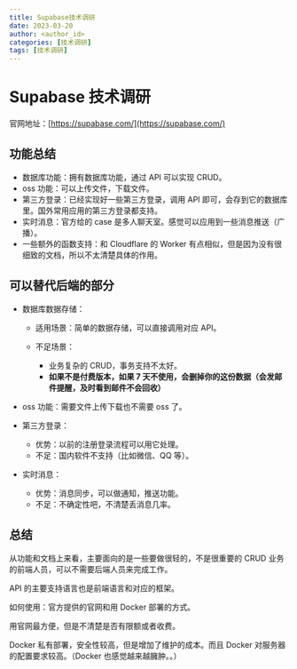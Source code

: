 ```yaml
---
title: Supabase技术调研
date: 2023-03-20
author: <author_id>
categories: [技术调研]
tags: [技术调研]
---
```

# Supabase 技术调研

官网地址：[https://supabase.com/](https://supabase.com/)

## 功能总结

- 数据库功能：拥有数据库功能，通过 API 可以实现 CRUD。
- oss 功能：可以上传文件，下载文件。
- 第三方登录：已经实现好一些第三方登录，调用 API 即可，会存到它的数据库里。国外常用应用的第三方登录都支持。
- 实时消息：官方给的 case 是多人聊天室。感觉可以应用到一些消息推送（广播）。
- 一些额外的函数支持：和 Cloudflare 的 Worker 有点相似，但是因为没有很细致的文档，所以不太清楚具体的作用。

## 可以替代后端的部分

- 数据库数据存储：

  - 适用场景：简单的数据存储，可以直接调用对应 API。
  - 不足场景：

    - 业务复杂的 CRUD，事务支持不太好。
    - **如果不是付费版本，如果 7 天不使用，会删掉你的这份数据（会发邮件提醒，及时看到邮件不会回收）**
- oss 功能：需要文件上传下载也不需要 oss 了。
- 第三方登录：

  - 优势：以前的注册登录流程可以用它处理。
  - 不足：国内软件不支持（比如微信、QQ 等）。
- 实时消息：

  - 优势：消息同步，可以做通知，推送功能。
  - 不足：不确定性吧，不清楚丢消息几率。

## 总结

从功能和文档上来看，主要面向的是一些要做很轻的，不是很重要的 CRUD 业务的前端人员，可以不需要后端人员来完成工作。

API 的主要支持语言也是前端语言和对应的框架。

如何使用：官方提供的官网和用 Docker 部署的方式。

用官网最方便，但是不清楚是否有限额或者收费。

Docker 私有部署，安全性较高，但是增加了维护的成本。而且 Docker 对服务器的配置要求较高。（Docker 也感觉越来越臃肿。。）